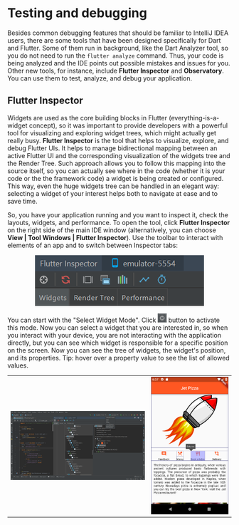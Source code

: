 # Testing and debugging

Besides common debugging features that should be familiar to IntelliJ IDEA users, there are some tools that have been designed 
specifically for Dart and Flutter. Some of them run in background, like the Dart Analyzer tool, so you do not need to run the
``flutter analyze`` command. Thus, your code is being analyzed and the IDE points out possible mistakes and issues for you. Other new 
tools, for instance, include **Flutter Inspector** and **Observatory**. You can use them to test, analyze, and debug your application.

## Flutter Inspector

Widgets are used as the core building blocks in Flutter (everything-is-a-widget concept), so it was important to provide developers with 
a powerful tool for visualizing and exploring widget trees, which might actually get really busy. **Flutter Inspector** is the 
tool that helps to visualize, explore, and debug Flutter UIs. It helps to manage bidirectional mapping between an active Flutter UI and 
the corresponding visualization of the widgets tree and the Render Tree. Such approach allows you to follow this mapping into the source 
itself, so you can actually see where in the code (whether it is your code or the the framework code) a widget is being created or 
configured. This way, even the huge widgets tree can be handled in an elegant way: selecting a widget of your interest helps both to 
navigate at ease and to save time.

So, you have your application running and you want to inspect it, check the layouts, widgets, and performance. To open the tool, 
click **Flutter Inspector** on the right side of the main IDE window (alternatively, you can choose **View | Tool Windows | Flutter 
Inspector**). Use the toolbar to interact with elements of an app and to switch between Inspector tabs:
<p align="center">
<img src="https://github.com/straw-wave/draft/blob/master/img_final/5_inspector_toolbar.png" alt="Inspector Toolbar"/>
</p>
You can start with the "Select Widget Mode". Click <img src="https://github.com/straw-wave/draft/blob/master/img_final/5_select_widget_mode.png" alt="Select Widget Mode" width="20"/> button to activate this mode. Now you can select a widget that you are interested in, so when you interact with your device, you are not interacting with the application directly, but you can see which widget is responsible for a specific position on the screen. Now you can see the tree of widgets, the widget's position, and its properties. 
Tip: hover over a property value to see the list of allowed values.

|         |            |
| ------------- |:-------------:|
| ![Allowed values](https://github.com/straw-wave/draft/blob/master/img_final/5_allowed_values.png)|<img src="https://github.com/straw-wave/draft/blob/master/img_final/5_allowed_values_2.png" alt="Allowed values" width="590"/>| 
